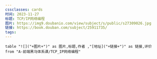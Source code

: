 ```yaml
---
cssclasses: cards
时间: 2023-11-27
标题: TCP/IP网络编程
图片: https://img9.doubanio.com/view/subject/s/public/s27309026.jpg
链接: https://book.douban.com/subject/25911735/
tags:
---
```



```dataview
table "![]("+图片+")" as 图片,标题,作者 ,"[地址]("+链接+")" as 链接,评价
from "A-前端黑马体系课/TCP_IP网络编程"
```

